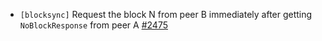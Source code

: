 - `[blocksync]` Request the block N from peer B immediately after getting
  `NoBlockResponse` from peer A
  [\#2475](https://github.com/KYVENetwork/cometbft/v38/pull/2475)

